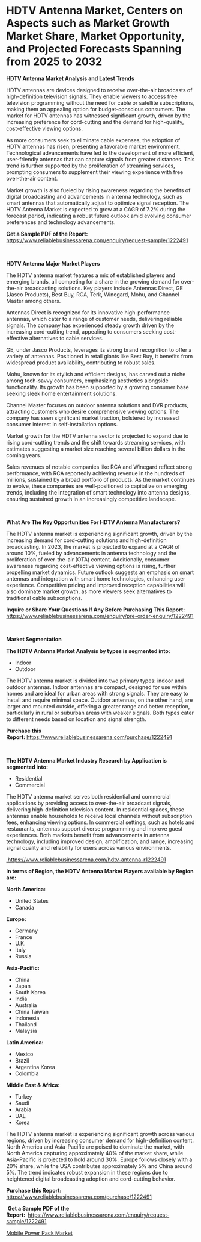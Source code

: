 <p><h1>HDTV Antenna Market, Centers on Aspects such as Market Growth Market Share, Market Opportunity, and Projected Forecasts Spanning from 2025 to 2032</h1></p><p><strong>HDTV Antenna Market Analysis and Latest Trends</strong></p>
<p><p>HDTV antennas are devices designed to receive over-the-air broadcasts of high-definition television signals. They enable viewers to access free television programming without the need for cable or satellite subscriptions, making them an appealing option for budget-conscious consumers. The market for HDTV antennas has witnessed significant growth, driven by the increasing preference for cord-cutting and the demand for high-quality, cost-effective viewing options.</p><p>As more consumers seek to eliminate cable expenses, the adoption of HDTV antennas has risen, presenting a favorable market environment. Technological advancements have led to the development of more efficient, user-friendly antennas that can capture signals from greater distances. This trend is further supported by the proliferation of streaming services, prompting consumers to supplement their viewing experience with free over-the-air content.</p><p>Market growth is also fueled by rising awareness regarding the benefits of digital broadcasting and advancements in antenna technology, such as smart antennas that automatically adjust to optimize signal reception. The HDTV Antenna Market is expected to grow at a CAGR of 7.2% during the forecast period, indicating a robust future outlook amid evolving consumer preferences and technology advancements.</p></p>
<p><strong>Get a Sample PDF of the Report:&nbsp;</strong> <a href="https://www.reliablebusinessarena.com/enquiry/request-sample/1222491?utm_campaign=3118&utm_medium=2&utm_source=Github&utm_content=ia&utm_term=06042025&utm_id=hdtv-antenna">https://www.reliablebusinessarena.com/enquiry/request-sample/1222491</a></p>
<p>&nbsp;</p>
<p><strong>HDTV Antenna Major Market Players</strong></p>
<p><p>The HDTV antenna market features a mix of established players and emerging brands, all competing for a share in the growing demand for over-the-air broadcasting solutions. Key players include Antennas Direct, GE (Jasco Products), Best Buy, RCA, Terk, Winegard, Mohu, and Channel Master among others. </p><p>Antennas Direct is recognized for its innovative high-performance antennas, which cater to a range of customer needs, delivering reliable signals. The company has experienced steady growth driven by the increasing cord-cutting trend, appealing to consumers seeking cost-effective alternatives to cable services.</p><p>GE, under Jasco Products, leverages its strong brand recognition to offer a variety of antennas. Positioned in retail giants like Best Buy, it benefits from widespread product availability, contributing to robust sales.</p><p>Mohu, known for its stylish and efficient designs, has carved out a niche among tech-savvy consumers, emphasizing aesthetics alongside functionality. Its growth has been supported by a growing consumer base seeking sleek home entertainment solutions.</p><p>Channel Master focuses on outdoor antenna solutions and DVR products, attracting customers who desire comprehensive viewing options. The company has seen significant market traction, bolstered by increased consumer interest in self-installation options.</p><p>Market growth for the HDTV antenna sector is projected to expand due to rising cord-cutting trends and the shift towards streaming services, with estimates suggesting a market size reaching several billion dollars in the coming years. </p><p>Sales revenues of notable companies like RCA and Winegard reflect strong performance, with RCA reportedly achieving revenue in the hundreds of millions, sustained by a broad portfolio of products. As the market continues to evolve, these companies are well-positioned to capitalize on emerging trends, including the integration of smart technology into antenna designs, ensuring sustained growth in an increasingly competitive landscape.</p></p>
<p>&nbsp;</p>
<p><strong>What Are The Key Opportunities For HDTV Antenna Manufacturers?</strong></p>
<p><p>The HDTV antenna market is experiencing significant growth, driven by the increasing demand for cord-cutting solutions and high-definition broadcasting. In 2023, the market is projected to expand at a CAGR of around 10%, fueled by advancements in antenna technology and the proliferation of over-the-air (OTA) content. Additionally, consumer awareness regarding cost-effective viewing options is rising, further propelling market dynamics. Future outlook suggests an emphasis on smart antennas and integration with smart home technologies, enhancing user experience. Competitive pricing and improved reception capabilities will also dominate market growth, as more viewers seek alternatives to traditional cable subscriptions.</p></p>
<p><strong>Inquire or Share Your Questions If Any Before Purchasing This Report:</strong> <a href="https://www.reliablebusinessarena.com/enquiry/pre-order-enquiry/1222491?utm_campaign=3118&utm_medium=2&utm_source=Github&utm_content=ia&utm_term=06042025&utm_id=hdtv-antenna">https://www.reliablebusinessarena.com/enquiry/pre-order-enquiry/1222491</a></p>
<p>&nbsp;</p>
<p><strong>Market Segmentation</strong></p>
<p><strong>The HDTV Antenna Market Analysis by types is segmented into:</strong></p>
<p><ul><li>Indoor</li><li>Outdoor</li></ul></p>
<p><p>The HDTV antenna market is divided into two primary types: indoor and outdoor antennas. Indoor antennas are compact, designed for use within homes and are ideal for urban areas with strong signals. They are easy to install and require minimal space. Outdoor antennas, on the other hand, are larger and mounted outside, offering a greater range and better reception, particularly in rural or suburban areas with weaker signals. Both types cater to different needs based on location and signal strength.</p></p>
<p><strong>Purchase this Report:&nbsp;</strong><a href="https://www.reliablebusinessarena.com/purchase/1222491?utm_campaign=3118&utm_medium=2&utm_source=Github&utm_content=ia&utm_term=06042025&utm_id=hdtv-antenna">https://www.reliablebusinessarena.com/purchase/1222491</a></p>
<p>&nbsp;</p>
<p><strong>The HDTV Antenna Market Industry Research by Application is segmented into:</strong></p>
<p><ul><li>Residential</li><li>Commercial</li></ul></p>
<p><p>The HDTV antenna market serves both residential and commercial applications by providing access to over-the-air broadcast signals, delivering high-definition television content. In residential spaces, these antennas enable households to receive local channels without subscription fees, enhancing viewing options. In commercial settings, such as hotels and restaurants, antennas support diverse programming and improve guest experiences. Both markets benefit from advancements in antenna technology, including improved design, amplification, and range, increasing signal quality and reliability for users across various environments.</p></p>
<p><a href="https://www.reliablebusinessarena.com/hdtv-antenna-r1222491?utm_campaign=3118&utm_medium=2&utm_source=Github&utm_content=ia&utm_term=06042025&utm_id=hdtv-antenna">&nbsp;https://www.reliablebusinessarena.com/hdtv-antenna-r1222491</a></p>
<p><strong>In terms of Region, the HDTV Antenna Market Players available by Region are:</strong></p>
<p>
    <p> <strong> North America: </strong>
        <ul>
            <li>United States</li>
            <li>Canada</li>
        </ul>
        </p> 
    <p> <strong> Europe: </strong>
        <ul>
            <li>Germany</li>
            <li>France</li>
            <li>U.K.</li>
            <li>Italy</li>
            <li>Russia</li>
        </ul>
        </p> 
    <p> <strong> Asia-Pacific: </strong>
        <ul>
            <li>China</li>
            <li>Japan</li>
            <li>South Korea</li>
            <li>India</li>
            <li>Australia</li>
            <li>China Taiwan</li>
            <li>Indonesia</li>
            <li>Thailand</li>
            <li>Malaysia</li>
        </ul>
        </p> 
    <p> <strong> Latin America: </strong>
        <ul>
            <li>Mexico</li>
            <li>Brazil</li>
            <li>Argentina Korea</li>
            <li>Colombia</li>
        </ul>
        </p> 
    <p> <strong> Middle East & Africa: </strong>
        <ul>
            <li>Turkey</li>
            <li>Saudi</li>
            <li>Arabia</li>
            <li>UAE</li>
            <li>Korea</li>
        </ul>
    </p>
    </p>
<p><p>The HDTV antenna market is experiencing significant growth across various regions, driven by increasing consumer demand for high-definition content. North America and Asia-Pacific are poised to dominate the market, with North America capturing approximately 40% of the market share, while Asia-Pacific is projected to hold around 30%. Europe follows closely with a 20% share, while the USA contributes approximately 5% and China around 5%. The trend indicates robust expansion in these regions due to heightened digital broadcasting adoption and cord-cutting behavior.</p></p>
<p><strong>Purchase this Report: </strong><a href="https://www.reliablebusinessarena.com/purchase/1222491?utm_campaign=3118&utm_medium=2&utm_source=Github&utm_content=ia&utm_term=06042025&utm_id=hdtv-antenna">https://www.reliablebusinessarena.com/purchase/1222491</a></p>
<p>&nbsp;<strong>Get a Sample PDF of the Report:&nbsp;&nbsp;</strong><a href="https://www.reliablebusinessarena.com/enquiry/request-sample/1222491?utm_campaign=3118&utm_medium=2&utm_source=Github&utm_content=ia&utm_term=06042025&utm_id=hdtv-antenna">https://www.reliablebusinessarena.com/enquiry/request-sample/1222491</a></p>
<p><strong></strong></p>
<p><p><a href="https://github.com/muhjanaidu/Market-Research-Report-List-1/blob/main/mobile-power-pack-market.md?utm_campaign=3118&utm_medium=2&utm_source=Github&utm_content=ia&utm_term=06042025&utm_id=hdtv-antenna">Mobile Power Pack Market</a></p></p>